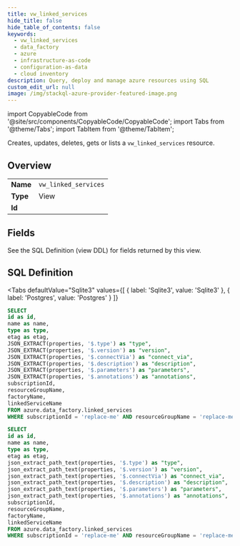 ```yaml
--- 
title: vw_linked_services
hide_title: false
hide_table_of_contents: false
keywords:
  - vw_linked_services
  - data_factory
  - azure
  - infrastructure-as-code
  - configuration-as-data
  - cloud inventory
description: Query, deploy and manage azure resources using SQL
custom_edit_url: null
image: /img/stackql-azure-provider-featured-image.png
---
```


import CopyableCode from '@site/src/components/CopyableCode/CopyableCode';
import Tabs from '@theme/Tabs';
import TabItem from '@theme/TabItem';

Creates, updates, deletes, gets or lists a <code>vw_linked_services</code> resource.

## Overview
<table><tbody>
<tr><td><b>Name</b></td><td><code>vw_linked_services</code></td></tr>
<tr><td><b>Type</b></td><td>View</td></tr>
<tr><td><b>Id</b></td><td><CopyableCode code="azure.data_factory.vw_linked_services" /></td></tr>
</tbody></table>

## Fields

See the SQL Definition (view DDL) for fields returned by this view.

## SQL Definition

<Tabs
defaultValue="Sqlite3"
values={[
{ label: 'Sqlite3', value: 'Sqlite3' },
{ label: 'Postgres', value: 'Postgres' }
]}
>
<TabItem value="Sqlite3">

```sql
SELECT
id as id,
name as name,
type as type,
etag as etag,
JSON_EXTRACT(properties, '$.type') as "type",
JSON_EXTRACT(properties, '$.version') as "version",
JSON_EXTRACT(properties, '$.connectVia') as "connect_via",
JSON_EXTRACT(properties, '$.description') as "description",
JSON_EXTRACT(properties, '$.parameters') as "parameters",
JSON_EXTRACT(properties, '$.annotations') as "annotations",
subscriptionId,
resourceGroupName,
factoryName,
linkedServiceName
FROM azure.data_factory.linked_services
WHERE subscriptionId = 'replace-me' AND resourceGroupName = 'replace-me' AND factoryName = 'replace-me';
```

</TabItem>
<TabItem value="Postgres">

```sql
SELECT
id as id,
name as name,
type as type,
etag as etag,
json_extract_path_text(properties, '$.type') as "type",
json_extract_path_text(properties, '$.version') as "version",
json_extract_path_text(properties, '$.connectVia') as "connect_via",
json_extract_path_text(properties, '$.description') as "description",
json_extract_path_text(properties, '$.parameters') as "parameters",
json_extract_path_text(properties, '$.annotations') as "annotations",
subscriptionId,
resourceGroupName,
factoryName,
linkedServiceName
FROM azure.data_factory.linked_services
WHERE subscriptionId = 'replace-me' AND resourceGroupName = 'replace-me' AND factoryName = 'replace-me';
```

</TabItem>
</Tabs>
